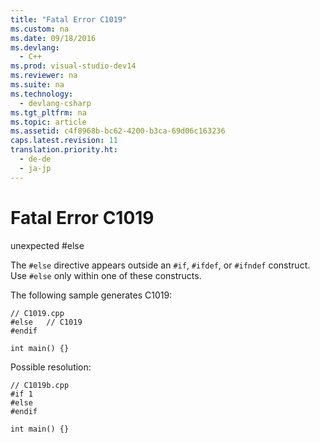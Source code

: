 ```yaml
---
title: "Fatal Error C1019"
ms.custom: na
ms.date: 09/18/2016
ms.devlang: 
  - C++
ms.prod: visual-studio-dev14
ms.reviewer: na
ms.suite: na
ms.technology: 
  - devlang-csharp
ms.tgt_pltfrm: na
ms.topic: article
ms.assetid: c4f8968b-bc62-4200-b3ca-69d06c163236
caps.latest.revision: 11
translation.priority.ht: 
  - de-de
  - ja-jp
---
```

# Fatal Error C1019
unexpected #else  
  
 The `#else` directive appears outside an `#if`, `#ifdef`, or `#ifndef` construct. Use `#else` only within one of these constructs.  
  
 The following sample generates C1019:  
  
```  
// C1019.cpp  
#else   // C1019  
#endif  
  
int main() {}  
```  
  
 Possible resolution:  
  
```  
// C1019b.cpp  
#if 1  
#else  
#endif  
  
int main() {}  
```